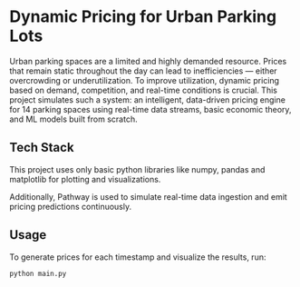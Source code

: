 # Dynamic Pricing for Urban Parking Lots
Urban parking spaces are a limited and highly demanded resource. Prices that remain static throughout the day can lead to inefficiencies — either overcrowding or underutilization. To improve utilization, dynamic pricing based on demand, competition, and real-time conditions is crucial.
This project simulates such a system: an intelligent, data-driven pricing engine for 14 parking spaces using real-time data streams, basic economic theory, and ML models built from scratch.

## Tech Stack
This project uses only basic python libraries like numpy, pandas and matplotlib for plotting and visualizations.

Additionally, Pathway is used to simulate real-time data ingestion and emit pricing predictions continuously.

## Usage
To generate prices for each timestamp and visualize the results, run:
```
python main.py
```